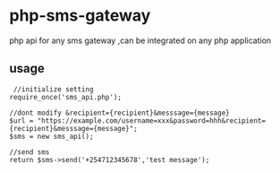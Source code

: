 # php-sms-gateway
php api for any sms gateway ,can be integrated on any php application  

## usage

     //initialize setting
    require_once('sms_api.php');
    
    //dont modify &recipient={recipient}&messsage={message}
    $url = "https://example.com/username=xxx&password=hhh&recipient={recipient}&messsage={message}";
    $sms = new sms_api();
    
    //send sms
    return $sms->send('+254712345678','test message');
